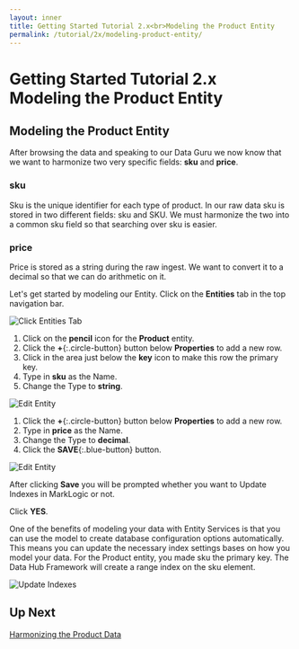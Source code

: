 ```yaml
---
layout: inner
title: Getting Started Tutorial 2.x<br>Modeling the Product Entity
permalink: /tutorial/2x/modeling-product-entity/
---
```


# Getting Started Tutorial 2.x<br>Modeling the Product Entity

## Modeling the Product Entity

After browsing the data and speaking to our Data Guru we now know that we want to harmonize two very specific fields: **sku** and **price**.

### sku
Sku is the unique identifier for each type of product. In our raw data sku is stored in two different fields: sku and SKU. We must harmonize the two into a common sku field so that searching over sku is easier.

### price
Price is stored as a string during the raw ingest. We want to convert it to a decimal so that we can do arithmetic on it.

Let's get started by modeling our Entity. <i class="fa fa-hand-pointer-o"></i> Click on the **Entities** tab in the top navigation bar.

![Click Entities Tab]({{site.baseurl}}/images/2x/click-entities.png)

1. <i class="fa fa-hand-pointer-o"></i> Click on the **pencil** icon <i class="fa fa-pencil"></i> for the **Product** entity.
1. <i class="fa fa-hand-pointer-o"></i> Click the **+**{:.circle-button} button below **Properties** to add a new row.
1. <i class="fa fa-hand-pointer-o"></i> Click in the area just below the **key** icon to make this row the primary key.
1. Type in **sku** as the Name.
1. Change the Type to **string**.

![Edit Entity]({{site.baseurl}}/images/2x/edit-product-entity.png)

1. <i class="fa fa-hand-pointer-o"></i> Click the **+**{:.circle-button} button below **Properties** to add a new row.
1. Type in **price** as the Name.
1. Change the Type to **decimal**.
1. <i class="fa fa-hand-pointer-o"></i> Click the **SAVE**{:.blue-button} button.

![Edit Entity]({{site.baseurl}}/images/2x/edit-product-entity2.png)

After clicking **Save** you will be prompted whether you want to Update Indexes in MarkLogic or not.

<i class="fa fa-hand-pointer-o"></i> Click **YES**.

One of the benefits of modeling your data with Entity Services is that you can use the model to create database configuration options automatically. This means you can update the necessary index settings bases on how you model your data. For the Product entity, you made sku the primary key. The Data Hub Framework will create a range index on the sku element.

![Update Indexes]({{site.baseurl}}/images/2x/update-indexes1.png)

## Up Next

[Harmonizing the Product Data]({{site.baseurl}}/tutorial/2x/harmonizing-product-data/)
